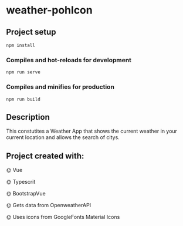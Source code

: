 # weather-pohlcon

## Project setup
```
npm install
```

### Compiles and hot-reloads for development
```
npm run serve
```

### Compiles and minifies for production
```
npm run build
```
##  Description
This constutites a Weather App that shows the current weather in your current location and allows the search of citys.


##  Project created with:

 :sun_with_face: Vue

 :sun_with_face: Typescrit

 :sun_with_face: BootstrapVue

 :sun_with_face: Gets data from OpenweatherAPI
  
 :sun_with_face: Uses icons from GoogleFonts Material Icons
